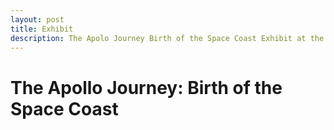 ```yaml
---
layout: post
title: Exhibit
description: The Apolo Journey Birth of the Space Coast Exhibit at the Brevard Museum of History and Natural Science by Holly Baker and Emily Strickland
---
```

# The Apollo Journey: Birth of the Space Coast

